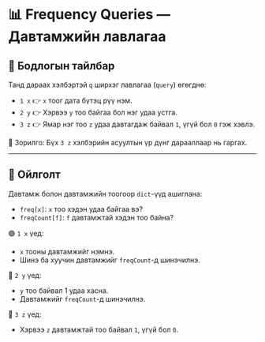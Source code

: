 # 📊 Frequency Queries — Давтамжийн лавлагаа

## 📌 Бодлогын тайлбар

Танд дараах хэлбэртэй `q` ширхэг лавлагаа (`query`) өгөгднө:

- `1 x` 👉 `x` тоог дата бүтэц рүү нэм.
- `2 y` 👉 Хэрвээ `y` тоо байгаа бол нэг удаа устга.
- `3 z` 👉 Ямар нэг тоо `z` удаа давтагдаж байвал `1`, үгүй бол `0` гэж хэвлэ.

🎯 Зорилго: Бүх `3 z` хэлбэрийн асуултын үр дүнг дарааллаар нь гаргах.

---

## 🧠 Ойлголт

Давтамж болон давтамжийн тоогоор `dict`-үүд ашиглана:

- `freq[x]`: `x` тоо хэдэн удаа байгаа вэ?
- `freqCount[f]`: `f` давтамжтай хэдэн тоо байна?

🟢 `1 x` үед:
- `x` тооны давтамжийг нэмнэ.
- Шинэ ба хуучин давтамжийг `freqCount`-д шинэчилнэ.

🔴 `2 y` үед:
- `y` тоо байвал 1 удаа хасна.
- Давтамжийг `freqCount`-д шинэчилнэ.

🔵 `3 z` үед:
- Хэрвээ `z` давтамжтай тоо байвал `1`, үгүй бол `0`.
